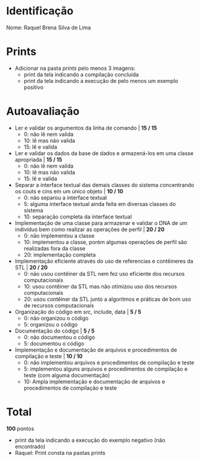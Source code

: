  
# Identificação
Nome: Raquel Brena Silva de Lima

# Prints
 - Adicionar na pasta *prints* pelo menos 3 imagens:
   - print da tela indicando a compilação concluída
   - print da tela indicando a execução de pelo menos um exemplo positivo

# Autoavaliação
- Ler e validar os argumentos da linha de comando | **15 / 15**
  - 0: não lê nem valida 
  - 10: lê mas não valida 
  - 15: lê e valida
- Ler e validar os dados da base de dados e armazená-los em uma classe apropriada | **15 / 15**
  - 0: não lê nem valida 
  - 10: lê mas não valida 
  - 15: lê e valida 
- Separar a interface textual das demais classes do sistema concentrando os couts e cins em um único objeto | **10 / 10**
  - 0: não separou a interface textual 
  - 5: alguma interface textual ainda feita em diversas classes do sistema
  - 10: separação completa da interface textual
- Implementação de uma classe para armazenar e validar o DNA de um indivíduo bem como realizar as operações de perfil | **20 / 20**
  - 0: não implementou a classe 
  - 10: implementou a classe, porém algumas operações de perfil são realizadas fora da classe 
  - 20: implementação completa
- Implementação eficiente através do uso de referencias e contêineres da STL | **20 / 20**
  - 0: não usou contêiner da STL nem fez uso eficiente dos recursos computacionais
  - 10: usou contêiner da STL mas não otimizou uso dos recursos computacionais
  - 20: usou contêiner da STL junto a algoritmos e práticas de bom uso de recursos computacionais
- Organização do código em src, include, data | **5 / 5**
  - 0: não organizou o código
  - 5: organizou o código 
- Documentação do código | **5 / 5**
  - 0: não documentou o código
  - 5: documentou o código 
- Implementação e documentação de arquivos e procedimentos de compilação e teste | **10 / 10**
  - 0: não implementou arquivos e procedimentos de compilação e teste
  - 5: implementou alguns arquivos e procedimentos de compilação e teste (com alguma documentação) 
  - 10: Ampla implementação e documentação de arquivos e procedimentos de compilação e teste
 
 # Total
 **100** pontos
 
  - print da tela indicando a execução do exemplo negativo (não encontrado)
  - Raquel: Print consta na pastas prints
 
